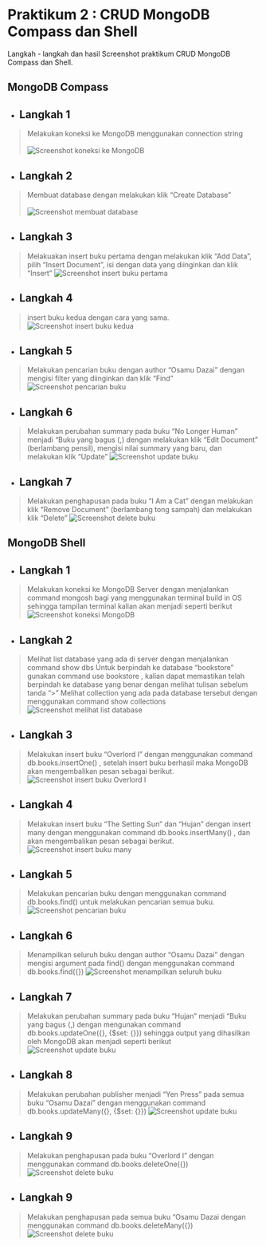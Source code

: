 # Praktikum 2 : CRUD MongoDB Compass dan Shell

Langkah - langkah dan hasil Screenshot praktikum CRUD MongoDB Compass dan Shell.
## MongoDB Compass
* ## Langkah 1 
> Melakukan koneksi ke MongoDB menggunakan connection string <br /><br />
![Screenshot koneksi ke MongoDB](../Screenshoot/Modul2/Screenshot(822).png)

* ## Langkah 2 
> Membuat database dengan melakukan klik “Create Database” <br /><br />
![Screenshot membuat database](../Screenshoot/Modul2/2.png)

* ## Langkah 3 
> Melakuakan insert buku pertama dengan melakukan klik “Add Data”, pilih “Insert
Document”, isi dengan data yang diinginkan dan klik “Insert”
![Screenshot insert buku pertama](../Screenshoot/Modul2/3.png)

* ## Langkah 4 
> insert buku kedua dengan cara yang sama.
![Screenshot insert buku kedua](../Screenshoot/Modul2/4.png)

* ## Langkah 5
> Melakukan pencarian buku dengan author “Osamu Dazai” dengan mengisi filter yang
diinginkan dan klik “Find”
![Screenshot pencarian buku](../Screenshoot/Modul2/5.png)

* ## Langkah 6
> Melakukan perubahan summary pada buku “No Longer Human” menjadi “Buku yang
bagus (<NAMA>,<NIM>) dengan melakukan klik “Edit Document” (berlambang
pensil), mengisi nilai summary yang baru, dan melakukan klik “Update”
![Screenshot update buku](../Screenshoot/Modul2/6.png)

* ## Langkah 7
> Melakukan penghapusan pada buku “I Am a Cat” dengan melakukan klik “Remove
Document” (berlambang tong sampah) dan melakukan klik “Delete”
![Screenshot delete buku](../Screenshoot/Modul2/7.png)

## MongoDB Shell
* ## Langkah 1
> Melakukan koneksi ke MongoDB Server dengan menjalankan command mongosh bagi
yang menggunakan terminal build in OS sehingga tampilan terminal kalian akan
menjadi seperti berikut
![Screenshot koneksi MongoDB](../Screenshoot/Modul2/8.png)

* ## Langkah 2
> Melihat list database yang ada di server dengan menjalankan command
show dbs
> Untuk berpindah ke database “bookstore” gunakan command use bookstore , kalian
dapat memastikan telah berpindah ke database yang benar dengan melihat tulisan
sebelum tanda “>”
> Melihat collection yang ada pada database tersebut dengan
menggunakan command show collections
![Screenshot melihat list database](../Screenshoot/Modul2/9.png)

* ## Langkah 3
> Melakukan insert buku “Overlord I” dengan menggunakan command
db.books.insertOne(<data kalian>) , setelah insert buku berhasil maka MongoDB akan
mengembalikan pesan sebagai berikut.
![Screenshot insert buku Overlord I](../Screenshoot/Modul2/10.png)

* ## Langkah 4
> Melakukan insert buku “The Setting Sun” dan “Hujan” dengan insert many dengan
menggunakan command db.books.insertMany(<data kalian>) , dan akan mengembalikan pesan sebagai berikut.
![Screenshot insert buku many](../Screenshoot/Modul2/11.png)

* ## Langkah 5
> Melakukan pencarian buku dengan menggunakan command db.books.find() untuk
melakukan pencarian semua buku.
![Screenshot pencarian buku](../Screenshoot/Modul2/12.png)

* ## Langkah 6
> Menampilkan seluruh buku dengan author “Osamu Dazai” dengan mengisi argument
pada find() dengan menggunakan command db.books.find({<filter yang ingin
diisi>})
![Screenshot menampilkan seluruh buku](../Screenshoot/Modul2/13.png)

* ## Langkah 7
> Melakukan perubahan summary pada buku “Hujan” menjadi “Buku yang bagus
(<NAMA>,<NIM>) dengan mengunakan command db.books.updateOne({<filter>},
{$set: {<data yang akan di update>}}) sehingga output yang dihasilkan oleh MongoDB
akan menjadi seperti berikut
![Screenshot update buku](../Screenshoot/Modul2/14.png)

* ## Langkah 8
> Melakukan perubahan publisher menjadi “Yen Press” pada semua buku “Osamu
Dazai” dengan menggunakan command db.books.updateMany({<filter>}, {$set: {<data
yang akan di update>}})
![Screenshot update buku](../Screenshoot/Modul2/15.png)

* ## Langkah 9
> Melakukan penghapusan pada buku “Overlord I” dengan menggunakan command
db.books.deleteOne({<argument>})
![Screenshot delete buku](../Screenshoot/Modul2/16.png)

* ## Langkah 9
> Melakukan penghapusan pada semua buku “Osamu Dazai dengan menggunakan
command db.books.deleteMany({<argument>})
![Screenshot delete buku](../Screenshoot/Modul2/17.png)












